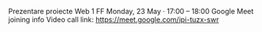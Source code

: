 Prezentare proiecte Web 1 FF
Monday, 23 May · 17:00 – 18:00
Google Meet joining info
Video call link: https://meet.google.com/ipi-tuzx-swr
